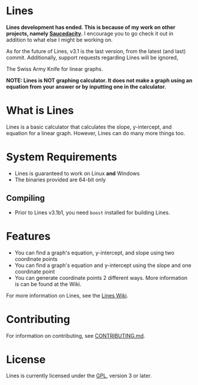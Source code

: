 # Lines

**Lines development has ended. This is because of my work on other projects, namely [Saucedacity](https://github.com/saucedacity/saucedacity).** I encourage you to go check it out in addition to what else I might be working on.

As for the future of Lines, v3.1 is the last version, from the latest (and last) commit. Additionally, support requests regarding Lines will be ignored, 

The Swiss Army Knife for linear graphs.

**NOTE: Lines is NOT  graphing calculator. It does not make a graph using an equation from your answer or by inputting one in the calculator.** 

# What is Lines
Lines is a basic calculator that calculates the slope, y-intercept, and equation for a linear graph. However, Lines can do many more things too. 

# System Requirements
* Lines is guaranteed to work on Linux **and** Windows
* The binaries provided are 64-bit only 
## Compiling
* Prior to Lines v3.1b1, you need `boost` installed for building Lines.

# Features
* You can find a graph's equation, y-intercept, and slope using two coordinate points 
* You can find a graph's equation and y-intercept using the slope and one coordinate point
* You can generate coordinate points 2 different ways. More information is can be found at the Wiki.

For more information on Lines, see the [Lines Wiki](https://github.com/generic-pers0n/lines/wiki). 

# Contributing
For information on contributing, see [CONTRIBUTING.md](CONTRIBUTING.md). 

# License
Lines is currently licensed under the [GPL](https://www.gnu.org/licenses/gpl-3.0.html), version 3 or later.
